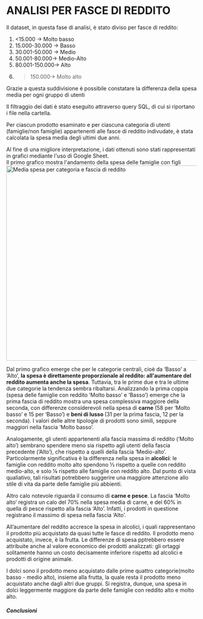 <h1>ANALISI PER FASCE DI REDDITO</h1>

Il dataset, in questa fase di analisi, è stato diviso per fasce di reddito:
1. <15.000 → Molto basso
2. 15.000-30.000 → Basso
3. 30.001-50.000 → Medio
4. 50.001-80.000→ Medio-Alto
5. 80.001-150.000→ Alto
6. >150.000→ Molto alto
<p>
Grazie a questa suddivisione è possibile constatare la differenza della spesa media per
ogni gruppo di utenti
</p><p>
Il filtraggio dei dati è stato eseguito attraverso query SQL, di cui si riportano i file nella cartella.
</p>
<p>Per ciascun prodotto esaminato e per ciascuna categoria di utenti (famiglie/non famiglie) appartenenti alle fasce di reddito indivudate, è stata calcolata la spesa media degli ultimi due anni.
</p>

Al fine di una migliore interpretazione, i dati ottenuti sono stati rappresentati in grafici mediante l'uso di Google Sheet. <br>
Il primo grafico mostra l'andamento della spesa delle famiglie con figli 
<img width="833" height="515" alt="Media spesa per categoria e fascia di reddito " src="https://github.com/user-attachments/assets/5160828b-467e-4f4a-ad4a-55e6a9b51d6f" />
<p>
Dal primo grafico emerge che per le categorie centrali, cioè da ‘Basso’ a ‘Alto’, <b>la spesa è direttamente proporzionale al reddito: all'aumentare del reddito aumenta anche la spesa</b>. 
Tuttavia, tra le prime due e tra le ultime due categorie la tendenza sembra ribaltarsi. Analizzando la prima coppia (spesa delle famiglie con reddito ‘Molto basso’ e ‘Basso’) emerge che la prima fascia di reddito mostra una spesa complessiva maggiore della seconda, con differenze considerevoli nella spesa di <b>carne</b>  (58 per ‘Molto basso’ e 15 per ‘Basso’) e <b>beni di lusso </b>(31 per la prima fascia, 12 per la seconda). I valori delle altre tipologie di prodotti sono simili, seppure maggiori nella fascia ‘Molto basso’. </p>
<p>
Analogamente, gli utenti appartenenti alla fascia massima di reddito (‘Molto alto’) sembrano spendere meno sia rispetto agli utenti della fascia precedente (‘Alto’), che rispetto a quelli della fascia ‘Medio-alto’. Particolarmente significativa è la differenza nella spesa in <b>alcolici</b>: le famiglie con reddito molto alto spendono  ⅓  rispetto a quelle con reddito medio-alto, e solo ⅙ rispetto alle famiglie con reddito alto. Dal punto di vista qualiativo, tali risultati potrebbero suggerire una maggiore attenzione allo stile di vita da parte delle famiglie più abbienti. </p> <p>
Altro calo notevole riguarda il consumo di <b>carne e pesce</b>. La fascia ‘Molto alto’ registra un calo del 70% nella spesa media di carne, e del 60% in quella di pesce rispetto alla fascia ‘Alto’. Infatti, i prodotti in questione registrano il massimo di spesa nella fascia ‘Alto’. </p> <p>
All’aumentare del reddito accresce la spesa in alcolici, i quali rappresentano il prodotto più acquistato da quasi tutte le fasce di reddito. 
Il prodotto meno acquistato, invece, è la frutta. Le differenze di spesa pptrebbero essere attribuite anche al valore economico dei prodotti analizzati: gli ortaggi solitamente hanno un costo decisamente inferiore rispetto ad alcolici e prodotti di origine animale. </p>
<p>
I dolci sono il prodotto meno acquistato dalle prime quattro categorie(molto basso - medio alto), insieme alla frutta, la quale resta il prodotto meno acquistato anche dagli altri due gruppi. Si registra, dunque, una spesa in dolci leggermente maggiore da parte delle famiglie con reddito alto e molto alto. 
  </p>
<p>
<h5>Conclusioni</h5>
</p>


